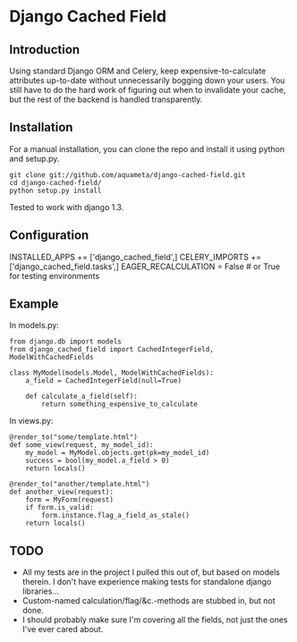 # Django Cached Field

## Introduction

Using standard Django ORM and Celery, keep expensive-to-calculate
attributes up-to-date without unnecessarily bogging down your users.
You still have to do the hard work of figuring out when to invalidate
your cache, but the rest of the backend is handled transparently.

## Installation

For a manual installation, you can clone the repo and install it using python and setup.py.

    git clone git://github.com/aquameta/django-cached-field.git
    cd django-cached-field/
    python setup.py install

Tested to work with django 1.3.

## Configuration

   INSTALLED_APPS += ['django_cached_field',]
   CELERY_IMPORTS += ['django_cached_field.tasks',]
   EAGER_RECALCULATION = False # or True for testing environments

## Example

In models.py:

    from django.db import models
    from django_cached_field import CachedIntegerField, ModelWithCachedFields

    class MyModel(models.Model, ModelWithCachedFields):
        a_field = CachedIntegerField(null=True)

        def calculate_a_field(self):
            return something_expensive_to_calculate

In views.py:

    @render_to("some/template.html")
    def some_view(request, my_model_id):
        my_model = MyModel.objects.get(pk=my_model_id)
        success = bool(my_model.a_field > 0)
        return locals()

    @render_to("another/template.html")
    def another_view(request):
        form = MyForm(request)
        if form.is_valid:
            form.instance.flag_a_field_as_stale()
        return locals()

## TODO

* All my tests are in the project I pulled this out of, but based on models therein. I don't have experience making tests for standalone django libraries...
* Custom-named calculation/flag/&c.-methods are stubbed in, but not done.
* I should probably make sure I'm covering all the fields, not just the ones I've ever cared about.
